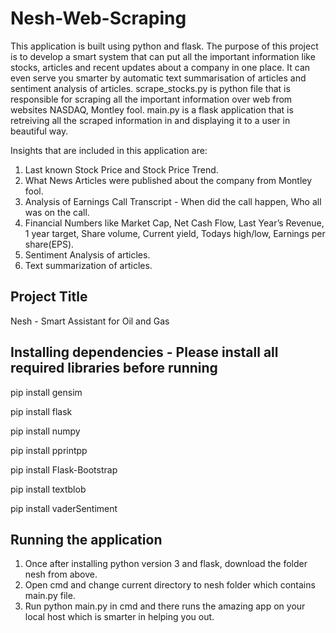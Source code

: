 # Nesh-Web-Scraping
This application is built using python and flask. The purpose of this project is to develop a smart system that can put all the important 
information like stocks, articles and recent updates about a company in one place. It can even serve you smarter by automatic text summarisation of articles and sentiment analysis of articles.  scrape_stocks.py is python file that is responsible for scraping all the important information over web from websites NASDAQ, Montley fool. main.py is a flask application that is retreiving all the scraped information in and displaying it to a user in beautiful way.

Insights that are included in this application are:
1) Last known Stock Price and Stock Price Trend.
2) What News Articles were published about the company from Montley fool. 
3) Analysis of Earnings Call Transcript - When did the call happen, Who all was on the call.
4) Financial Numbers like Market Cap, Net Cash Flow, Last Year’s Revenue, 1 year target, Share volume, Current yield, Todays high/low, Earnings per share(EPS).
5) Sentiment Analysis of articles.
6) Text summarization of articles.

## Project Title
Nesh - Smart Assistant for Oil and Gas

## Installing dependencies - Please install all required libraries before running

pip install gensim

pip install flask

pip install numpy

pip install pprintpp

pip install Flask-Bootstrap

pip install textblob

pip install vaderSentiment

## Running the application
1) Once after installing python version 3 and flask, download the folder nesh from above.
2) Open cmd and change current directory to nesh folder which contains main.py file.
3) Run python main.py in cmd and there runs the amazing app on your local host which is smarter in helping you out.

